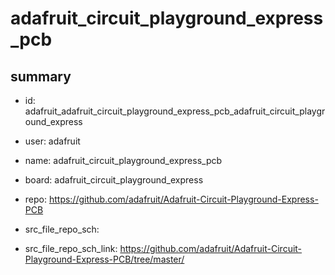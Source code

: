 # adafruit_circuit_playground_express_pcb
 
## summary 
* id: adafruit_adafruit_circuit_playground_express_pcb_adafruit_circuit_playground_express
* user: adafruit
* name: adafruit_circuit_playground_express_pcb
* board: adafruit_circuit_playground_express
* repo: https://github.com/adafruit/Adafruit-Circuit-Playground-Express-PCB



* src_file_repo_sch: 
* src_file_repo_sch_link: https://github.com/adafruit/Adafruit-Circuit-Playground-Express-PCB/tree/master/




